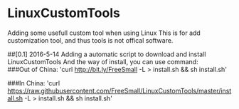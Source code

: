 # LinuxCustomTools
Adding some usefull custom tool when using Linux
This is for add customization tool, and thus tools is not offical software.

##[0.1] 2016-5-14
Adding a automatic script to download and install LinuxCustomTools
And the way of install, you can use command:  
###Out of China:
'curl http://bit.ly/FreeSmall -L > install.sh && sh install.sh'

###In China:
'curl https://raw.githubusercontent.com/FreeSmall/LinuxCustomTools/master/install.sh -L > install.sh && sh install.sh'
